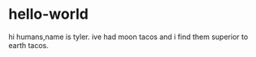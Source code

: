 # hello-world
hi humans,name is tyler. 
ive had moon tacos and i find them superior to earth tacos.
